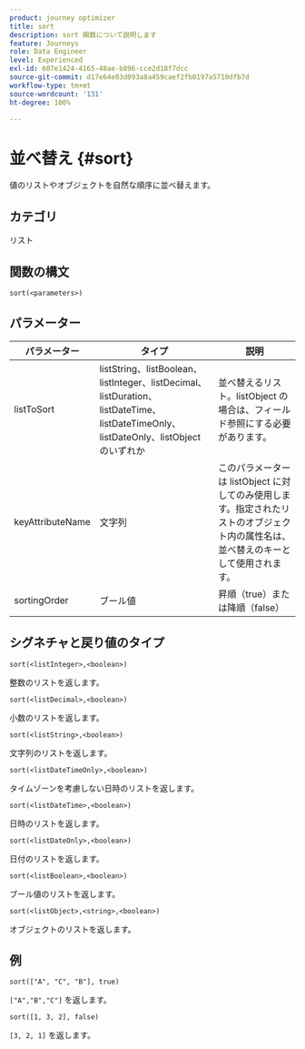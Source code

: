 ```yaml
---
product: journey optimizer
title: sort
description: sort 関数について説明します
feature: Journeys
role: Data Engineer
level: Experienced
exl-id: 607e1424-4165-48ae-b896-cce2d18f7dcc
source-git-commit: d17e64e03d093a8a459caef2fb0197a5710dfb7d
workflow-type: tm+mt
source-wordcount: '131'
ht-degree: 100%

---
```


# 並べ替え {#sort}

値のリストやオブジェクトを自然な順序に並べ替えます。

## カテゴリ

リスト

## 関数の構文

`sort(<parameters>)`

## パラメーター

| パラメーター | タイプ | 説明 |
|-----------|------------------|------------------|
| listToSort | listString、listBoolean、listInteger、listDecimal、listDuration、listDateTime、listDateTimeOnly、listDateOnly、listObject のいずれか | 並べ替えるリスト。listObject の場合は、フィールド参照にする必要があります。 |
| keyAttributeName | 文字列 | このパラメーターは listObject に対してのみ使用します。指定されたリストのオブジェクト内の属性名は、並べ替えのキーとして使用されます。 |
| sortingOrder | ブール値 | 昇順（true）または降順（false） |

## シグネチャと戻り値のタイプ

`sort(<listInteger>,<boolean>)`

整数のリストを返します。

`sort(<listDecimal>,<boolean>)`

小数のリストを返します。

`sort(<listString>,<boolean>)`

文字列のリストを返します。

`sort(<listDateTimeOnly>,<boolean>)`

タイムゾーンを考慮しない日時のリストを返します。

`sort(<listDateTime>,<boolean>)`

日時のリストを返します。

`sort(<listDateOnly>,<boolean>)`

日付のリストを返します。

`sort(<listBoolean>,<boolean>)`

ブール値のリストを返します。

`sort(<listObject>,<string>,<boolean>)`

オブジェクトのリストを返します。

## 例

`sort(["A", "C", "B"], true)`

`["A","B","C"]` を返します。

`sort([1, 3, 2], false)`

`[3, 2, 1]` を返します。

